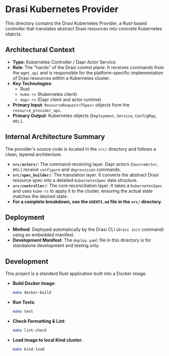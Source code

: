 # Drasi Kubernetes Provider

This directory contains the Drasi Kubernetes Provider, a Rust-based controller that translates abstract Drasi resources into concrete Kubernetes objects.

## Architectural Context

-   **Type**: Kubernetes Controller / Dapr Actor Service.
-   **Role**: The "hands" of the Drasi control plane. It receives commands from the `mgmt_api` and is responsible for the platform-specific implementation of Drasi resources within a Kubernetes cluster.
-   **Key Technologies**:
    -   Rust
    -   `kube-rs` (Kubernetes client)
    -   `dapr-rs` (Dapr client and actor runtime)
-   **Primary Input**: `ResourceRequest<TSpec>` objects from the `resource_provider_api`.
-   **Primary Output**: Kubernetes objects (`Deployment`, `Service`, `ConfigMap`, etc.).

## Internal Architecture Summary

The provider's source code is located in the `src/` directory and follows a clean, layered architecture.

-   **`src/actors/`**: The command-receiving layer. Dapr actors (`SourceActor`, etc.) receive `configure` and `deprovision` commands.
-   **`src/spec_builder/`**: The translation layer. It converts the abstract Drasi resource spec into a detailed `KubernetesSpec` data structure.
-   **`src/controller/`**: The core reconciliation layer. It takes a `KubernetesSpec` and uses `kube-rs` to apply it to the cluster, ensuring the actual state matches the desired state.
-   **For a complete breakdown, see the `AGENTS.md` file in the `src/` directory.**

## Deployment

-   **Method**: Deployed automatically by the Drasi CLI (`drasi init` command) using an embedded manifest.
-   **Development Manifest**: The `deploy.yaml` file in this directory is for standalone development and testing only.

## Development

This project is a standard Rust application built into a Docker image.

-   **Build Docker Image**:
    ```bash
    make docker-build
    ```
-   **Run Tests**:
    ```bash
    make test
    ```
-   **Check Formatting & Lint**:
    ```bash
    make lint-check
    ```
-   **Load Image to local Kind cluster**:
    ```bash
    make kind-load
    ```
